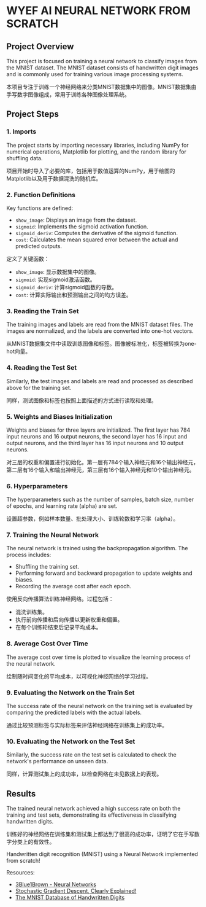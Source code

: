 # WYEF AI NEURAL NETWORK FROM SCRATCH

## Project Overview

This project is focused on training a neural network to classify images from the MNIST dataset. The MNIST dataset consists of handwritten digit images and is commonly used for training various image processing systems.

本项目专注于训练一个神经网络来分类MNIST数据集中的图像。MNIST数据集由手写数字图像组成，常用于训练各种图像处理系统。

## Project Steps

### 1. Imports
The project starts by importing necessary libraries, including NumPy for numerical operations, Matplotlib for plotting, and the random library for shuffling data.

项目开始时导入了必要的库，包括用于数值运算的NumPy，用于绘图的Matplotlib以及用于数据混洗的随机库。

### 2. Function Definitions
Key functions are defined:
- `show_image`: Displays an image from the dataset.
- `sigmoid`: Implements the sigmoid activation function.
- `sigmoid_deriv`: Computes the derivative of the sigmoid function.
- `cost`: Calculates the mean squared error between the actual and predicted outputs.

定义了关键函数：
- `show_image`: 显示数据集中的图像。
- `sigmoid`: 实现sigmoid激活函数。
- `sigmoid_deriv`: 计算sigmoid函数的导数。
- `cost`: 计算实际输出和预测输出之间的均方误差。

### 3. Reading the Train Set
The training images and labels are read from the MNIST dataset files. The images are normalized, and the labels are converted into one-hot vectors.

从MNIST数据集文件中读取训练图像和标签。图像被标准化，标签被转换为one-hot向量。

### 4. Reading the Test Set
Similarly, the test images and labels are read and processed as described above for the training set.

同样，测试图像和标签也按照上面描述的方式进行读取和处理。

### 5. Weights and Biases Initialization
Weights and biases for three layers are initialized. The first layer has 784 input neurons and 16 output neurons, the second layer has 16 input and output neurons, and the third layer has 16 input neurons and 10 output neurons.

对三层的权重和偏置进行初始化。第一层有784个输入神经元和16个输出神经元，第二层有16个输入和输出神经元，第三层有16个输入神经元和10个输出神经元。

### 6. Hyperparameters
The hyperparameters such as the number of samples, batch size, number of epochs, and learning rate (alpha) are set.

设置超参数，例如样本数量、批处理大小、训练轮数和学习率（alpha）。

### 7. Training the Neural Network
The neural network is trained using the backpropagation algorithm. The process includes:
- Shuffling the training set.
- Performing forward and backward propagation to update weights and biases.
- Recording the average cost after each epoch.

使用反向传播算法训练神经网络。过程包括：
- 混洗训练集。
- 执行前向传播和后向传播以更新权重和偏置。
- 在每个训练轮结束后记录平均成本。

### 8. Average Cost Over Time
The average cost over time is plotted to visualize the learning process of the neural network.

绘制随时间变化的平均成本，以可视化神经网络的学习过程。

### 9. Evaluating the Network on the Train Set
The success rate of the neural network on the training set is evaluated by comparing the predicted labels with the actual labels.

通过比较预测标签与实际标签来评估神经网络在训练集上的成功率。

### 10. Evaluating the Network on the Test Set
Similarly, the success rate on the test set is calculated to check the network's performance on unseen data.

同样，计算测试集上的成功率，以检查网络在未见数据上的表现。

## Results
The trained neural network achieved a high success rate on both the training and test sets, demonstrating its effectiveness in classifying handwritten digits.

训练好的神经网络在训练集和测试集上都达到了很高的成功率，证明了它在手写数字分类上的有效性。

Handwritten digit recognition (MNIST) using a Neural Network implemented from scratch!

Resources:
- [3Blue1Brown - Neural Networks](https://www.youtube.com/playlist?list=PLZHQObOWTQDNU6R1_67000Dx_ZCJB-3pi)
- [Stochastic Gradient Descent, Clearly Explained!](https://www.youtube.com/watch?v=vMh0zPT0tLI)
- [The MNIST Database of Handwritten Digits](http://yann.lecun.com/exdb/mnist)
